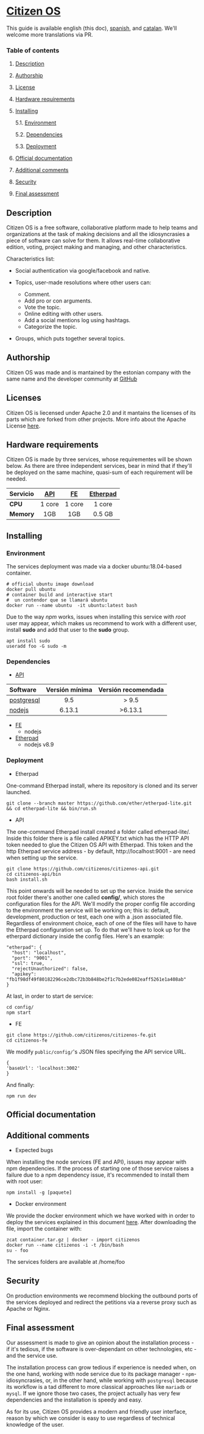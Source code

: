 # [Citizen OS](https://citizenos.com)

This guide is available english (this doc), [spanish](README.md), and [catalan](README_cat.md). We'll welcome more translations via PR.
### Table of contents
1. [ Description ](#desc)
2. [ Authorship ](#authorship)
3. [ License ](#license)
4. [ Hardware requirements ](#reqs)
5. [ Installing ](#install)

     5.1. [ Environment ](#env)

     5.2. [ Dependencies ](#deps)

     5.3. [ Deployment ](#deploy)



6. [ Official documentation ](#docs)
7. [ Additional comments ](#comms)
8. [ Security ](#sec)
9. [ Final assessment ](#val)

## Description

Citizen OS is a free software, collaborative platform made to help teams and organizations at the task of making decisions and all the idiosyncrasies a piece of software can solve for them. It allows real-time collaborative edition, voting, project making and managing, and other characteristics.

Characteristics list:
 * Social authentication via google/facebook and native.
 * Topics, user-made resolutions where other users can:
 
 	* Comment.
 	* Add pro or con arguments.
 	* Vote the topic.
 	* Online editing with other users.
 	* Add a social mentions log using hashtags.
 	* Categorize the topic.
 	
* Groups, which puts together several topics.
	


<a name="authorship"></a>
## Authorship

Citizen OS was made and is mantained by the estonian company with the same name and the developer community at [GitHub](https://github.com/citizenos)


<a name="license"></a>
## Licenses

Citizen OS is liecensed under Apache 2.0 and it mantains the licenses of its parts which are forked from other projects. More info about the Apache License [here](https://www.apache.org/licenses/LICENSE-2.0).

<a name="reqs"></a>
## Hardware requirements

Citizen OS is made by three services, whose requirementes will be shown below. As there are three independent services, bear in mind that if they'll be deployed on the same machine, quasi-sum of each requirement will be needed. 

| Servicio    | [API](https://github.com/citizenos/citizenos-api)    | [FE](https://github.com/citizenos/citizenos-fe)     |  [Etherpad](https://github.com/ether/etherpad-lite/) |
| :---------- |:-----: | :----: | :-------: |
| **CPU**     | 1 core | 1 core | 1 core    |
| **Memory** | 1GB    | 1GB    | 0.5 GB	   |

<a name="install"></a>
## Installing

<a name="env"></a>
### Environment
The services deployment was made via a docker ubuntu:18.04-based container.

```
# official ubuntu image download 
docker pull ubuntu 
# container build and interactive start 
#  un contendor que se llamará ubuntu
docker run --name ubuntu  -it ubuntu:latest bash 
``` 
Due to the way *npm* works, issues when installing this service with *root* user may appear, which makes us recommend to work with a different user, install **sudo** and add that user to the **sudo** group. 

```
apt install sudo
useradd foo -G sudo -m
```

<a name="env"></a>
### Dependencies

- [API](https://github.com/citizenos/citizenos-api)

| Software   | Versión mínima | Versión recomendada|
| :-----     | :------------: |:-----------------: |
| [postgresql](https://www.postgresql.org/) | 9.5            | > 9.5              | 
| [nodejs](https://nodejs.org/es/)     | 6.13.1         | >6.13.1            |

- [FE](https://github.com/citizenos/citizenos-fe)
	- nodejs
- [Etherpad](https://github.com/ether/etherpad-lite/)
	- nodejs v8.9	

<a name="deploy"></a>
### Deployment
- Etherpad

One-command Etherpad install, where its repository is cloned and its server launched.

```
git clone --branch master https://github.com/ether/etherpad-lite.git && cd etherpad-lite && bin/run.sh
```

- API

The one-command Etherpad install created a folder called etherpad-lite/. Inside this folder there is a file called APIKEY.txt which has the HTTP API token needed to glue the Citizen OS API with  Etherpad. This token and the http Etherpad service address - by default, http://localhost:9001 - are need when setting up the service.

```
git clone https://github.com/citizenos/citizenos-api.git 
cd citizenos-api/bin
bash install.sh 
```

This point onwards will be needed to set up the service. Inside the service root folder there's another one called **config/**, which stores the configuration files for the API. We'll modify the proper config file according to the environment the service will be working on; this is: default, development, production or test, each one with a .json associated file. Regardless of environment choice, each of one of the files will have to have the Etherpad configuration set up. To do that we'll have to look up for the etherpard dictionary inside the config files. Here's an example:

```
"etherpad": {
  "host": "localhost", 
  "port": "9001", 
  "ssl": true,
  "rejectUnauthorized": false,
  "apikey": "fb1f98df49f80182296ce2dbc72b3b848be2f1c7b2ede082eaff5261e1a408ab"
}
```
At last, in order to start de service:
```
cd config/
npm start
```
- FE

```
git clone https://github.com/citizenos/citizenos-fe.git 
cd citizenos-fe
```
We modify `public/config/`'s JSON files specifying the API service URL.
```
{
'baseUrl': 'localhost:3002'
}
```
And finally:
```
npm run dev
```

<a name="docs"></a>
## Official documentation

<a name="comms"></a>
## Additional comments
- Expected bugs

When installing the node services (FE and API), issues may appear with npm dependencies. If the process of starting one of those service raises a failure due to a npm dependency issue, it's recommended to install them with root user:
```
npm install -g [paquete]
```

- Docker environment

We provide the docker environment which we have worked with in order to deploy the services explained in this document  [here](/container.tar.gz). 
After downloading the file, import the container with:
```
zcat container.tar.gz | docker - import citizenos
docker run --name citizenos -i -t /bin/bash
su - foo
```
The services folders are available at /home/foo


<a name="sec"></a>
## Security
On production environments we recommend blocking the outbound ports of the services deployed and redirect the petitions via a reverse proxy such as Apache or Nginx.

<a name="val"></a>
## Final assessment
Our assessment is made to give an opinion about the installation process - if it's tedious, if the software is over-dependant on other technologies, etc - and the service use.

The installation process can grow tedious if experience is needed when, on the one hand, working with node service due to its package manager - ```npm```- idiosyncrasies, or, in the other hand, while working with ```postgresql``` because its workflow is a tad different  to more classical approaches like ```mariadb``` or ```mysql```. If we ignore those two cases, the project actually has very few dependencies and the installation is speedy and easy.

As for its use, Citizen OS provides a modern and friendly user interface, reason by which we consider is easy to use regardless of  technical knowledge of the user.
